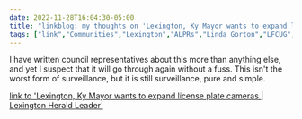 ---date: 2022-11-28T16:04:30-05:00title: "linkblog: my thoughts on 'Lexington, Ky Mayor wants to expand license plate cameras | Lexington Herald Leader'"tags: ["link","Communities","Lexington","ALPRs","Linda Gorton","LFCUG","surveillance","privacy"]---I have written council representatives about this more than anything else, and yet I suspect that it will go through again without a fuss. This isn't the worst form of surveillance, but it is still surveillance, pure and simple.   [link to 'Lexington, Ky Mayor wants to expand license plate cameras | Lexington Herald Leader'](https://www.kentucky.com/news/local/crime/article269309647.html)